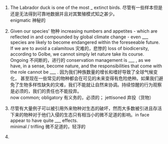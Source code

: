 1. The Labrador duck is one of the most _ extinct birds. 尽管有一些样本但是还是无法得到可靠地数据并且对其繁殖模式知之甚少。     
enigmatic 神秘的    

2. Given our species' 物种 increasing numbers and appetites - which are reflected in and compounded by global climate change - even ___ species are likely to become endangered within the foreseeable future. If we are to avoid a calamitous 灾难的，悲惨的 loss of biodicersity, according to Golbe, we cannot simply let nature take its course. Ongoing 不间断的，进行的 conservation management is ___ , as we have, in a sense, become nature, and the responsibilities that come with the role cannot be ___ . 因为我们种族数量的增长和嗜好导致了全球气候变化， 甚至现在一些常见的物种都会在可见的未来变得有危险绝种。如果我们避免了生物多样性缺失的灾难，我们不能就让自然来协调。持续惊醒的行为观察是必须的，我们的责任也不能投弃。        
now common; obligatory 有义务的，必须的； jettisoned 弃投（货物）     

3. 尽管有大量例子可以被引用外来物种对生态的破坏，然而大多数被引进且存活下来的物种对于他们入侵的生态只有相当小的微不足道的影响。in face appear to have quite ___ effects.     
minimal / trifling 微不足道的，轻浮的     

4. 
